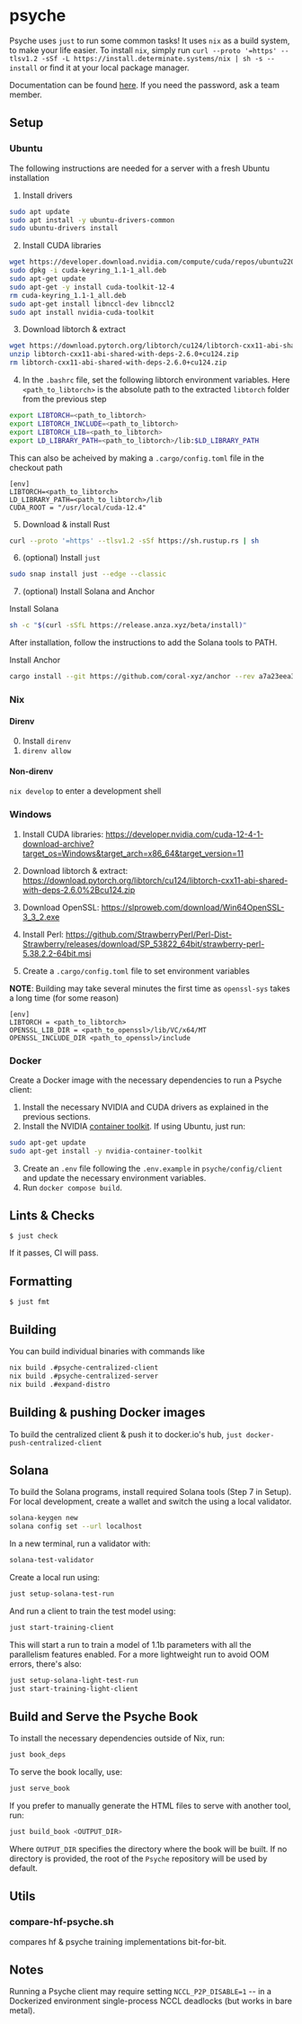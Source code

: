 # psyche

Psyche uses `just` to run some common tasks!
It uses `nix` as a build system, to make your life easier.
To install `nix`, simply run `curl --proto '=https' --tlsv1.2 -sSf -L https://install.determinate.systems/nix | sh -s -- install` or find it at your local package manager.

Documentation can be found [here](https://psyche-book-http-authed.main.psyche.nousresearch.garnix.me/).
If you need the password, ask a team member.

## Setup

### Ubuntu

The following instructions are needed for a server with a fresh Ubuntu installation

1. Install drivers

```bash
sudo apt update
sudo apt install -y ubuntu-drivers-common
sudo ubuntu-drivers install
```

2. Install CUDA libraries

```bash
wget https://developer.download.nvidia.com/compute/cuda/repos/ubuntu2204/x86_64/cuda-keyring_1.1-1_all.deb
sudo dpkg -i cuda-keyring_1.1-1_all.deb
sudo apt-get update
sudo apt-get -y install cuda-toolkit-12-4
rm cuda-keyring_1.1-1_all.deb
sudo apt-get install libnccl-dev libnccl2
sudo apt install nvidia-cuda-toolkit
```

3. Download libtorch & extract

```bash
wget https://download.pytorch.org/libtorch/cu124/libtorch-cxx11-abi-shared-with-deps-2.6.0%2Bcu124.zip
unzip libtorch-cxx11-abi-shared-with-deps-2.6.0+cu124.zip
rm libtorch-cxx11-abi-shared-with-deps-2.6.0+cu124.zip
```

4. In the `.bashrc` file, set the following libtorch environment variables. Here `<path_to_libtorch>` is the absolute path
   to the extracted `libtorch` folder from the previous step

```bash
export LIBTORCH=<path_to_libtorch>
export LIBTORCH_INCLUDE=<path_to_libtorch>
export LIBTORCH_LIB=<path_to_libtorch>
export LD_LIBRARY_PATH=<path_to_libtorch>/lib:$LD_LIBRARY_PATH
```

This can also be acheived by making a `.cargo/config.toml` file in the checkout path

```
[env]
LIBTORCH=<path_to_libtorch>
LD_LIBRARY_PATH=<path_to_libtorch>/lib
CUDA_ROOT = "/usr/local/cuda-12.4"
```

5. Download & install Rust

```bash
curl --proto '=https' --tlsv1.2 -sSf https://sh.rustup.rs | sh
```

6. (optional) Install `just`

```bash
sudo snap install just --edge --classic
```

7. (optional) Install Solana and Anchor

Install Solana

```bash
sh -c "$(curl -sSfL https://release.anza.xyz/beta/install)"
```

After installation, follow the instructions to add the Solana tools to PATH.

Install Anchor

```bash
cargo install --git https://github.com/coral-xyz/anchor --rev a7a23eea308440a9fa9cb79cee7bddd30ab163d5 anchor-cli
```

### Nix

#### Direnv

0. Install `direnv`
1. `direnv allow`

#### Non-direnv

`nix develop` to enter a development shell

### Windows

1. Install CUDA libraries: https://developer.nvidia.com/cuda-12-4-1-download-archive?target_os=Windows&target_arch=x86_64&target_version=11

2. Download libtorch & extract: https://download.pytorch.org/libtorch/cu124/libtorch-cxx11-abi-shared-with-deps-2.6.0%2Bcu124.zip

3. Download OpenSSL: https://slproweb.com/download/Win64OpenSSL-3_3_2.exe

4. Install Perl: https://github.com/StrawberryPerl/Perl-Dist-Strawberry/releases/download/SP_53822_64bit/strawberry-perl-5.38.2.2-64bit.msi

5. Create a `.cargo/config.toml` file to set environment variables

**NOTE**: Building may take several minutes the first time as `openssl-sys` takes a long time (for some reason)

```
[env]
LIBTORCH = <path_to_libtorch>
OPENSSL_LIB_DIR = <path_to_openssl>/lib/VC/x64/MT
OPENSSL_INCLUDE_DIR <path_to_openssl>/include
```

### Docker

Create a Docker image with the necessary dependencies to run a Psyche client:

1. Install the necessary NVIDIA and CUDA drivers as explained in the previous sections.
2. Install the NVIDIA [container toolkit](https://docs.nvidia.com/datacenter/cloud-native/container-toolkit/latest/install-guide.html). If using Ubuntu, just run:

```bash
sudo apt-get update
sudo apt-get install -y nvidia-container-toolkit
```

3. Create an `.env` file following the `.env.example` in `psyche/config/client` and update the necessary environment variables.
4. Run `docker compose build`.

## Lints & Checks

`$ just check`

If it passes, CI will pass.

## Formatting

`$ just fmt`

## Building

You can build individual binaries with commands like

```bash
nix build .#psyche-centralized-client
nix build .#psyche-centralized-server
nix build .#expand-distro
```

## Building & pushing Docker images

To build the centralized client & push it to docker.io's hub, `just docker-push-centralized-client`

## Solana

To build the Solana programs, install required Solana tools (Step 7 in Setup).
For local development, create a wallet and switch the using a local validator.

```bash
solana-keygen new
solana config set --url localhost
```

In a new terminal, run a validator with:
```bash
solana-test-validator
```

Create a local run using:
```bash
just setup-solana-test-run
```

And run a client to train the test model using:
```bash
just start-training-client
```

This will start a run to train a model of 1.1b parameters with all the parallelism features enabled.
For a more lightweight run to avoid OOM errors, there's also:

```bash
just setup-solana-light-test-run
just start-training-light-client
```

## Build and Serve the Psyche Book

To install the necessary dependencies outside of Nix, run:

```bash
just book_deps
```

To serve the book locally, use:

```bash
just serve_book
```

If you prefer to manually generate the HTML files to serve with another tool, run:

```bash
just build_book <OUTPUT_DIR>
```

Where `OUTPUT_DIR` specifies the directory where the book will be built. If no directory is provided, the root of the `Psyche` repository will be used by default.

## Utils

### compare-hf-psyche.sh

compares hf & psyche training implementations bit-for-bit.

## Notes

Running a Psyche client may require setting `NCCL_P2P_DISABLE=1` -- in a Dockerized environment single-process NCCL deadlocks (but works in bare metal).
